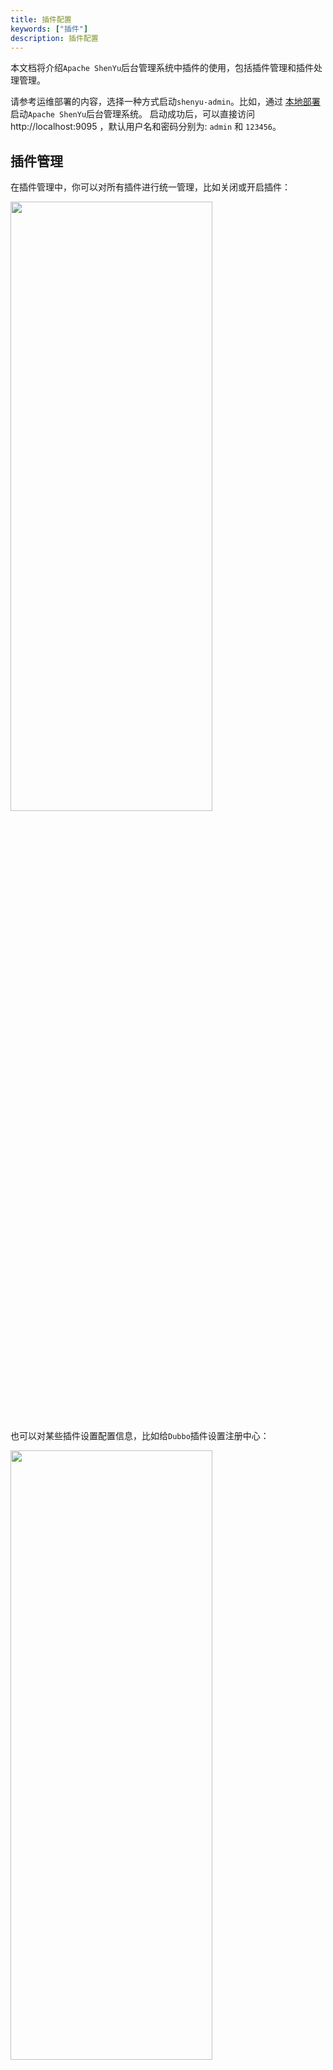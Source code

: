 ```yaml
---
title: 插件配置
keywords: ["插件"]
description: 插件配置
---
```


本文档将介绍`Apache ShenYu`后台管理系统中插件的使用，包括插件管理和插件处理管理。


请参考运维部署的内容，选择一种方式启动`shenyu-admin`。比如，通过 [本地部署](../../deployment/deployment-local) 启动`Apache ShenYu`后台管理系统。 启动成功后，可以直接访问 http://localhost:9095 ，默认用户名和密码分别为: `admin` 和 `123456`。

## 插件管理

在插件管理中，你可以对所有插件进行统一管理，比如关闭或开启插件：

<img src="/img/shenyu/basicConfig/pluginHandle/divide_plugin_open.png" width="80%" height="50%" />

也可以对某些插件设置配置信息，比如给`Dubbo`插件设置注册中心：

<img src="/img/shenyu/basicConfig/pluginHandle/dubbo_plugin_registry.png" width="80%" height="50%" />

## 插件处理管理

在插件处理管理中，你可以对插件、选择器和规则添加`handle`字段。

比如给`springCloud`插件的规则列表新增一个字符串类型的字段`path`和一个数字类型的字段`timeout`。


第一步，在 `插件处理管理` 界面新增/编辑`handle`字段：

![](/img/shenyu/basicConfig/pluginHandle/plugin_handle_edit.png)

第二步，填写字段信息：

![](/img/shenyu/basicConfig/pluginHandle/plugin_handle_info.png)

* 插件名：需要给哪个插件添加`handle`字段，下拉选择。
* 字段：添加字段的名称。
* 描述：字段描述信息。
* 数据类型：数字、字符串、下拉框。如果选择了`下拉框`，则规则新增页面里输入框下拉选择是通过字段名称去字典表中查出所有可选项进行下来选择，所以需要提前在 [字典管理](./dictionary-management) 中录入信息。
* 字段所属类型：插件、选择器、规则。
* 排序：字段顺序。
* 是否必填：是、否。
* 默认值：为该字段指定一个默认值。
* 输入提示：用户填写该字段时，出现的提示信息。
* 校验规则(正则) ：用户填写该字段时，使用校验规则。

第三步，在`插件列表 -> rpc proxy -> springCloud -> 添加规则`时，就可以输入`path`、`timeout`的信息：

![](/img/shenyu/basicConfig/pluginHandle/springcloud_rule_handler.png)

